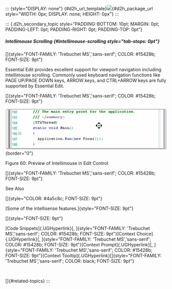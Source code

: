 ::: {style="DISPLAY: none"}
[](ms-xhelp:///?Id=d2h_url_template){#d2h_url_template}![](!package_url!){#d2h_package_url style="WIDTH: 0px; DISPLAY: none; HEIGHT: 0px"}
:::

::: {.d2h_secondary_topic style="PADDING-BOTTOM: 10pt; MARGIN: 0pt; PADDING-LEFT: 0pt; PADDING-RIGHT: 0pt; PADDING-TOP: 0pt"}
##### Intellimouse Scrolling {#intellimouse-scrolling style="tab-stops: 0pt"}

[]{style="FONT-FAMILY: 'Trebuchet MS','sans-serif'; COLOR: #15428b; FONT-SIZE: 9pt"} 

Essential Edit provides excellent support for viewport navigation including intellimouse scrolling. Commonly used keyboard navigation functions like PAGE UP/PAGE DOWN keys, ARROW keys, and CTRL+ARROW keys are fully supported by Essential Edit.

[]{style="FONT-FAMILY: 'Trebuchet MS','sans-serif'; COLOR: #15428b; FONT-SIZE: 9pt"} 

![](ImagesExt/image90_61.jpg){border="0"}

Figure 60: Preview of Intellimouse in Edit Control

[]{style="FONT-FAMILY: 'Trebuchet MS','sans-serif'; COLOR: #15428b; FONT-SIZE: 9pt"} 

See Also

[]{style="COLOR: #4a5c8c; FONT-SIZE: 9pt"} 

[Some of the intellisense features.]{style="FONT-SIZE: 9pt"}

[]{style="FONT-SIZE: 9pt"} 

[Code Snippets]{.UGHyperlink}[, ]{style="FONT-FAMILY: 'Trebuchet MS','sans-serif'; COLOR: #15428b; FONT-SIZE: 9pt"}[Context Choice]{.UGHyperlink}[, ]{style="FONT-FAMILY: 'Trebuchet MS','sans-serif'; COLOR: #15428b; FONT-SIZE: 9pt"}[Context Prompt]{.UGHyperlink}[, ]{style="FONT-FAMILY: 'Trebuchet MS','sans-serif'; COLOR: #15428b; FONT-SIZE: 9pt"}[Context Tooltip]{.UGHyperlink}[]{style="FONT-FAMILY: 'Trebuchet MS','sans-serif'; COLOR: black; FONT-SIZE: 9pt"}

 

[]{#related-topics}
:::
